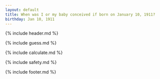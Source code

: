 ```yaml
---
layout: default
title: When was I or my baby conceived if born on January 10, 1911?
birthday: Jan 10, 1911
---
```


{% include header.md %}

{% include guess.md %}

{% include calculate.md %}

{% include safety.md %}

{% include footer.md %}



